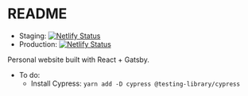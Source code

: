 # README

- Staging:
  [![Netlify Status](https://api.netlify.com/api/v1/badges/a65faf3c-46de-4b69-ad48-35b2201c94d6/deploy-status)](https://app.netlify.com/sites/renems/deploys)
- Production:
  [![Netlify Status](https://api.netlify.com/api/v1/badges/83dd011d-d67f-4b14-afd4-88e4e1c3ab29/deploy-status)](https://app.netlify.com/sites/renems-staging/deploys)

Personal website built with React + Gatsby.

- To do:
  - Install Cypress: `yarn add -D cypress @testing-library/cypress`
